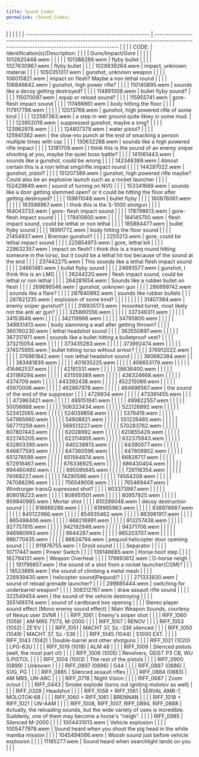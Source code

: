 ```yaml
---
title: Sound Codes
permalink: /Sound_Codes/
---
```


|                                                      |                                                                                                                                               |  |  |
| ---------------------------------------------------- | --------------------------------------------------------------------------------------------------------------------------------------------- |  |  |
| CODE:                                                | Identification(s)/Description:                                                                                                                |  |  |
| Guns/Impact/Gore                                     |                                                                                                                                               |  |  |
| 1012620448.wem                                       |                                                                                                                                               |  |  |
| 101388289.wem                                        | flyby bullet                                                                                                                                  |  |  |
| 1027630967.wem                                       | flyby bullet                                                                                                                                  |  |  |
| 1029939264.wem                                       | impact, unknown material                                                                                                                      |  |  |
| 1050351317.wem                                       | gunshot, unknown weapon                                                                                                                       |  |  |
| 106015821.wem                                        | impact on flesh? Maybe a non lethal round                                                                                                     |  |  |
| 106846642.wem                                        | gunshot, high power rifle?                                                                                                                    |  |  |
| 110140895.wem                                        | sounds like a decoy getting destroyed?                                                                                                        |  |  |
| 114891008.wem                                        | bullet flyby sound?                                                                                                                           |  |  |
| 115070097.wem                                        | equip or reload sound?                                                                                                                        |  |  |
| 115955741.wem                                        | gore- flesh impact sound                                                                                                                      |  |  |
| 117466861.wem                                        | body hitting the floor                                                                                                                        |  |  |
| 117917798.wem                                        |                                                                                                                                               |  |  |
| 12013768.wem                                         | gunshot, high powered rifle of some kind                                                                                                      |  |  |
| 122597363.wem                                        | a step in wet ground quite likley in some mud.                                                                                                |  |  |
| 123902019.wem                                        | suppressed gunshot, maybe a smg?                                                                                                              |  |  |
| 123982978.wem                                        |                                                                                                                                               |  |  |
| 124807379.wem                                        | water pistol?                                                                                                                                 |  |  |
| 125941382.wem                                        | the slow-mo punch at the end of smacking a person multiple times with cqc                                                                     |  |  |
| 130632288.wem                                        | sounds like a high powered rifle impact                                                                                                       |  |  |
| 13181709.wem                                         | I think this is the sound of an enemy sniper shooting at you, maybe the quiet boss battle?                                                    |  |  |
| 141061443.wem                                        | sounds like a gunshot, could be wrong                                                                                                         |  |  |
| 142348389.wem                                        | Almost certain this is a non lethal smg/rifle impact round                                                                                    |  |  |
| 144297022.wem                                        | gunshot, pistol?                                                                                                                              |  |  |
| 151207389.wem                                        | gunshot, high powered rifle maybe? Could also be an explosive launch such as a rocket launcher                                                |  |  |
| 152429649.wem                                        | sound of turning on NVG                                                                                                                       |  |  |
| 153341689.wem                                        | sounds like a door getting slammed open? or it could be hitting the floor after getting destroyed?                                            |  |  |
| 159611048.wem                                        | bullet flyby                                                                                                                                  |  |  |
| 160876061.wem                                        |                                                                                                                                               |  |  |
| 163598967.wem                                        | I think this is the S-1000 shotgun                                                                                                            |  |  |
| 164043733.wem                                        | gore- flesh impact sound                                                                                                                      |  |  |
| 178798613.wem                                        | gore- flesh impact sound                                                                                                                      |  |  |
| 179415600.wem                                        |                                                                                                                                               |  |  |
| 184145750.wem                                        | flesh impact sound, could be lethal or non lethal                                                                                             |  |  |
| 185884477.wem                                        | bullet flyby sound                                                                                                                            |  |  |
| 18991772.wem                                         | body hitting the floor sound                                                                                                                  |  |  |
| 21454937.wem                                         | Brennan gunshot?                                                                                                                              |  |  |
| 2255213.wem                                          | gore, could be lethal impact sound                                                                                                            |  |  |
| 225854973.wem                                        | gore, lethal kill                                                                                                                             |  |  |
| 229632357.wem                                        | impact on flesh? I think this is a tranq round hitting someone in the torso, but it could be a lethal hit too because of the sound at the end |  |  |
| 237442275.wem                                        | This sounds like a lethal flesh impact sound                                                                                                  |  |  |
| 24661481.wem                                         | bullet flyby sound                                                                                                                            |  |  |
| 24693577.wem                                         | gunshot, I think this is an LMG                                                                                                               |  |  |
| 26244220.wem                                         | flesh impact sound, could be lethal or non lethal                                                                                             |  |  |
| 264281654.wem                                        | Sounds like a rubber bullet on flesh                                                                                                          |  |  |
| 269696546.wem                                        | gunshot, unknown gun                                                                                                                          |  |  |
| 286899742.wem                                        | sounds like a flare?                                                                                                                          |  |  |
| 287640892.wem                                        | sounds like rubber bullets                                                                                                                    |  |  |
| 287821235.wem                                        | explosion of some kind?                                                                                                                       |  |  |
|                                                      |                                                                                                                                               |  |  |
| 31407384.wem                                         | enemy sniper gunshot?                                                                                                                         |  |  |
| 316935173.wem                                        | mounted turret, most likely not the anti air gun?                                                                                             |  |  |
| 325860556.wem                                        |                                                                                                                                               |  |  |
| 337346311.wem                                        |                                                                                                                                               |  |  |
| 34153649.wem                                         |                                                                                                                                               |  |  |
| 342119968.wem                                        |                                                                                                                                               |  |  |
| 34795800.wem                                         |                                                                                                                                               |  |  |
| 349931413.wem                                        | body slamming a wall after getting thrown?                                                                                                    |  |  |
| 360760230.wem                                        | lethal headshot sound                                                                                                                         |  |  |
| 363550897.wem                                        |                                                                                                                                               |  |  |
| 367317971.wem                                        | sounds like a bullet hitting a bulletproof vest?                                                                                              |  |  |
| 373215054.wem                                        |                                                                                                                                               |  |  |
| 373435283.wem                                        |                                                                                                                                               |  |  |
| 373992474.wem                                        |                                                                                                                                               |  |  |
| 374575955.wem                                        | bullet hitting torso without armor?                                                                                                           |  |  |
| 376912022.wem                                        |                                                                                                                                               |  |  |
| 376961842.wem                                        | non lethal headshot sound                                                                                                                     |  |  |
| 380692384.wem                                        |                                                                                                                                               |  |  |
| 383481839.wem                                        |                                                                                                                                               |  |  |
| 401635225.wem                                        |                                                                                                                                               |  |  |
| 406653179.wem                                        |                                                                                                                                               |  |  |
| 416462537.wem                                        |                                                                                                                                               |  |  |
| 42181331.wem                                         |                                                                                                                                               |  |  |
| 28636400.wem                                         |                                                                                                                                               |  |  |
| 431189294.wem                                        |                                                                                                                                               |  |  |
| 431559389.wem                                        |                                                                                                                                               |  |  |
| 436324668.wem                                        |                                                                                                                                               |  |  |
| 4374709.wem                                          |                                                                                                                                               |  |  |
| 443392438.wem                                        |                                                                                                                                               |  |  |
| 452215089.wem                                        |                                                                                                                                               |  |  |
| 45970006.wem                                         |                                                                                                                                               |  |  |
| 462867978.wem                                        |                                                                                                                                               |  |  |
| 464696567.wem                                        | the sound of the end of the suppresor                                                                                                         |  |  |
| 4729934.wem                                          |                                                                                                                                               |  |  |
| 473391455.wem                                        |                                                                                                                                               |  |  |
| 473963421.wem                                        |                                                                                                                                               |  |  |
| 499151941.wem                                        |                                                                                                                                               |  |  |
| 499822557.wem                                        |                                                                                                                                               |  |  |
| 50056888.wem                                         |                                                                                                                                               |  |  |
| 506323434.wem                                        |                                                                                                                                               |  |  |
| 522126892.wem                                        |                                                                                                                                               |  |  |
| 523412065.wem                                        |                                                                                                                                               |  |  |
| 524039858.wem                                        |                                                                                                                                               |  |  |
| 5376419.wem                                          |                                                                                                                                               |  |  |
| 547965660.wem                                        |                                                                                                                                               |  |  |
| 54908821.wem                                         |                                                                                                                                               |  |  |
| 551226485.wem                                        |                                                                                                                                               |  |  |
| 567711259.wem                                        |                                                                                                                                               |  |  |
| 568513227.wem                                        |                                                                                                                                               |  |  |
| 570283762.wem                                        |                                                                                                                                               |  |  |
| 607807443.wem                                        |                                                                                                                                               |  |  |
| 62028992.wem                                         |                                                                                                                                               |  |  |
| 620855429.wem                                        |                                                                                                                                               |  |  |
| 622745205.wem                                        |                                                                                                                                               |  |  |
| 623114805.wem                                        |                                                                                                                                               |  |  |
| 632375943.wem                                        |                                                                                                                                               |  |  |
| 632803390.wem                                        |                                                                                                                                               |  |  |
| 640238813.wem                                        |                                                                                                                                               |  |  |
| 64390077.wem                                         |                                                                                                                                               |  |  |
| 646677593.wem                                        |                                                                                                                                               |  |  |
| 647360596.wem                                        |                                                                                                                                               |  |  |
| 647809902.wem                                        |                                                                                                                                               |  |  |
| 651276599.wem                                        |                                                                                                                                               |  |  |
| 651564874.wem                                        |                                                                                                                                               |  |  |
| 66828717.wem                                         |                                                                                                                                               |  |  |
| 672919467.wem                                        |                                                                                                                                               |  |  |
| 676336925.wem                                        |                                                                                                                                               |  |  |
| 686430404.wem                                        |                                                                                                                                               |  |  |
| 694460480.wem                                        |                                                                                                                                               |  |  |
| 695595645.wem                                        |                                                                                                                                               |  |  |
| 726118354.wem                                        |                                                                                                                                               |  |  |
| 74068227.wem                                         |                                                                                                                                               |  |  |
| 74290586.wem                                         |                                                                                                                                               |  |  |
| 74564208.wem                                         |                                                                                                                                               |  |  |
| 747088296.wem                                        |                                                                                                                                               |  |  |
| 756549008.wem                                        |                                                                                                                                               |  |  |
| 765469447.wem                                        | Windrurger transQ supressed shot?                                                                                                             |  |  |
| 803373987.wem                                        |                                                                                                                                               |  |  |
| 808018223.wem                                        |                                                                                                                                               |  |  |
| 808951501.wem                                        |                                                                                                                                               |  |  |
| 80957925.wem                                         |                                                                                                                                               |  |  |
| 809840985.wem                                        | Mortar shot                                                                                                                                   |  |  |
| 810289048.wem                                        | decoy destruction sound                                                                                                                       |  |  |
| 818689286.wem                                        |                                                                                                                                               |  |  |
| 819985963.wem                                        |                                                                                                                                               |  |  |
| 838976687.wem                                        |                                                                                                                                               |  |  |
| 840122966.wem                                        |                                                                                                                                               |  |  |
| 854935462.wem                                        |                                                                                                                                               |  |  |
| 863981917.wem                                        |                                                                                                                                               |  |  |
| 865498406.wem                                        |                                                                                                                                               |  |  |
| 868216991.wem                                        |                                                                                                                                               |  |  |
| 913257438.wem                                        |                                                                                                                                               |  |  |
| 927757815.wem                                        |                                                                                                                                               |  |  |
| 942192948.wem                                        |                                                                                                                                               |  |  |
| 94371706.wem                                         |                                                                                                                                               |  |  |
| 946980993.wem                                        |                                                                                                                                               |  |  |
| 9644287.wem                                          |                                                                                                                                               |  |  |
| 965203707.wem                                        |                                                                                                                                               |  |  |
| 986770435.wem                                        |                                                                                                                                               |  |  |
| 86624794.wem                                         | pequod helicopter door opening sound                                                                                                          |  |  |
| 911876755.wem                                        | I Droid sound                                                                                                                                 |  |  |
| Separator                                            |                                                                                                                                               |  |  |
| 10717447.wem                                         | Power Switch                                                                                                                                  |  |  |
| 139146685.wem                                        | Horse hoof step                                                                                                                               |  |  |
| 162794131.wem                                        | Weapon Overheat                                                                                                                               |  |  |
| 179893612.wem                                        | D-horse neigh                                                                                                                                 |  |  |
| 191799857.wem                                        | the sound of a shot from a rocket launcher(CGM)?                                                                                              |  |  |
| 19523899.wem                                         | the sound of climbing a metal mesh                                                                                                            |  |  |
| 228939430.wem                                        | helicopter sound(Pequod)?                                                                                                                     |  |  |
| 271333830.wem                                        | sound of reload grenade launcher?                                                                                                             |  |  |
| 299885444.wem                                        | switching for underbarrel weapon?                                                                                                             |  |  |
| 308312767.wem                                        | draw assault rifle sound                                                                                                                      |  |  |
| 322549454.wem                                        | the sound of the vehicle destroying                                                                                                           |  |  |
| 355149374.wem                                        | sound of cardboard box opening                                                                                                                |  |  |
| Stereo player sound effect (Mono enemy sound effect) | Main Weapon Sounds, courtesy of Nexus user SVNR                                                                                               |  |  |
| RIFF_1061                                           | Enemy's sniper shot                                                                                                                           |  |  |
| RIFF_1060 (1059)                                    | AM MRS 71/73, M-2000                                                                                                                          |  |  |
| RIFF_1057                                           | RENOV                                                                                                                                         |  |  |
| RIFF_1053 (1052)                                    | ZE'EV                                                                                                                                         |  |  |
| RIFF_1051                                           | MACHT 37, Sz.-336 silenced                                                                                                                    |  |  |
| RIFF_1050 (1049)                                    | MACHT 37, Sz.-336                                                                                                                             |  |  |
| RIFF_1045 (1044)                                    | S1000 EXT.                                                                                                                                    |  |  |
| RIFF_1043 (1042)                                    | Double-barrel and other shotguns                                                                                                              |  |  |
| RIFF_1021 (1020)                                    | LPG-63U                                                                                                                                       |  |  |
| RIFF_1019 (1018)                                    | ALM 48                                                                                                                                        |  |  |
| RIFF_1009                                           | Silenced pistols (well, the most part of)                                                                                                     |  |  |
| RIFF_1006 (1005)                                    | Revolvers, GEIST P3 CB, WU S.PISTOL                                                                                                           |  |  |
| RIFF_1004 (1003)                                    | The rest of the pistols                                                                                                                       |  |  |
| RIFF_0900 (0899)                                    | Unknown                                                                                                                                       |  |  |
| RIFF_0897 (0896)                                    | G44                                                                                                                                           |  |  |
| RIFF_0887 (0886)                                    | SVG, PG                                                                                                                                       |  |  |
| RIFF_0885                                           | Silenced assault rifles                                                                                                                       |  |  |
| RIFF_0884 (0883)                                    | AM MRS, UN-ARC                                                                                                                                |  |  |
| RIFF_0718                                           | Night Vision                                                                                                                                  |  |  |
| RIFF_0687                                           | Zoom in/out                                                                                                                                   |  |  |
| RIFF_0443                                           | Smoke explode (turns out igniting molotov as well)                                                                                            |  |  |
| RIFF_0328                                           | Headshot                                                                                                                                      |  |  |
| RIFF_1058 + RIFF_1061                              | SERVAL AMR-7, MOLOTOK-68                                                                                                                      |  |  |
| RIFF_1060 + RIFF_1061                              | BRENNAN                                                                                                                                       |  |  |
| RIFF_1019 + RIFF_1021                              | UN-AAM                                                                                                                                        |  |  |
| RIFF_1008, RIFF_1007, RIFF_0894, RIFF_0888       | Actually, the reloading sounds, but the wide variety of uses is incredible. Suddenly, one of them may become a horse's "neigh".               |  |  |
| RIFF_0985                                           | Silenced M-2000                                                                                                                               |  |  |
| 1004431013.wem                                       | Vehicle explosion                                                                                                                             |  |  |
| 1005477978.wem                                       | Sound heard when you shoot the pig head in the white mamba mission                                                                            |  |  |
| 1045494066.wem                                       | Woosh sound just before vehicle explosion                                                                                                     |  |  |
| 11165277.wem                                         | Sound heard when searchlight lands on you                                                                                                     |  |  |